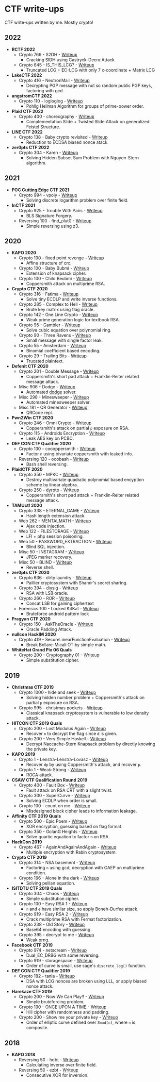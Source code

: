 # CTF write-ups

CTF write-ups written by me. Mostly crypto!

## 2022

- **RCTF 2022**
	- Crypto 769 - S2DH - [Writeup](https://github.com/pcw109550/write-up/tree/master/2022/RCTF/S2DH)
		- Cracking SIDH using Castryck-Decru Attack
	- Crypto 645 - IS_THIS_LCG? - [Writeup](https://github.com/pcw109550/write-up/tree/master/2022/RCTF/IS_THIS_LCG)
		- Truncated LCG + EC-LCG with only 7 x-coordinate + Matrix LCG
- **LakeCTF 2022** 
	- Crypto 416 - NeutronMail - [Writeup](https://github.com/pcw109550/write-up/tree/master/2022/Lake/NeutronMail)
		- Decrypting PGP message with not so random public PGP keys, factoring with gcd.
- **angstromCTF 2022** 
	- Crypto 110 - logloglog - [Writeup](https://github.com/pcw109550/write-up/tree/master/2022/angstromCTF/logloglog)
		- Pohlig Hellman Algorithm for groups of prime-power order.
- **Plaid CTF 2022**
	- Crypto 400 - choreography - [Writeup](https://github.com/pcw109550/write-up/tree/master/2022/PlaidCTF/choreography)
		- Complementation Slide + Twisted Slide Attack on generalized Feistel Structure.
- **LINE CTF 2022**
	- Crypto 138 - Baby crypto revisited - [Writeup](https://github.com/pcw109550/write-up/tree/master/2022/LINE/Baby_crypto_revisited)
		- Reduction to ECDSA biased nonce atack.
- **zer0pts CTF 2022**
	- Crypto 304 - Karen - [Writeup](https://github.com/pcw109550/write-up/tree/master/2022/zer0pts/Karen)
		- Solving Hidden Subset Sum Problem with Nguyen-Stern algorithm.

## 2021

- **POC Cutting Edge CTF 2021**
	- Crypto 994 - vpoly - [Writeup](https://github.com/pcw109550/write-up/tree/master/2021/POC_Cutting_Edge_CTF/vpoly)
		- Solving discrete logarithm problem over finite field.
- **InCTF 2021**
	- Crypto 925 - Trouble With Pairs - [Writeup](https://github.com/pcw109550/write-up/tree/master/2021/InCTF/Trouble_With_Pairs)
		- BLS Signature Forgery.
	- Reversing 100 - find_plut0 - [Writeup](https://github.com/pcw109550/write-up/tree/master/2021/InCTF/find_plut0)
		- Simple reversing using z3.

## 2020

- **KAPO 2020**
	- Crypto 100 - fixed point revenge - [Writeup](https://github.com/pcw109550/write-up/tree/master/2020/KAPO/fixed_point_revenge)
		- Affine structure of crc.
	- Crypto 100 - Baby Bubmi - [Writeup](https://github.com/pcw109550/write-up/tree/master/2020/KAPO/Baby_Bubmi)
		- Extension of knapsack cipher.
	- Crypto 100 - Child Beubmi - [Writeup](https://github.com/pcw109550/write-up/tree/master/2020/KAPO/Child_Beubmi)
		- Coppersmith attack on multiprime RSA.
- **Crypto CTF 2020**
	- Crypto 316 - Fatima - [Writeup](https://github.com/pcw109550/write-up/tree/master/2020/CryptoCTF/Fatima)
		- Solve tiny ECDLP and write inverse functions.
	- Crypto 285 - Complex to Hell - [Writeup](https://github.com/pcw109550/write-up/tree/master/2020/CryptoCTF/Complex_to_Hell)
		- Brute key matrix using flag oracle.
	- Crypto 142 - One Line Crypto - [Writeup](https://github.com/pcw109550/write-up/tree/master/2020/CryptoCTF/One_Line_Crypto)
		- Weak prime generation logic for textbook RSA.
	- Crypto 95 - Gambler - [Writeup](https://github.com/pcw109550/write-up/tree/master/2020/CryptoCTF/Gambler)
		- Solve cubic equation over polynomial ring.
	- Crypto 90 - Three Ravens - [Writeup](https://github.com/pcw109550/write-up/tree/master/2020/CryptoCTF/Three_Ravens)
		- Small message with single factor leak.
	- Crypto 55 - Amsterdam - [Writeup](https://github.com/pcw109550/write-up/tree/master/2020/CryptoCTF/Amsterdam)
		- Binomial coefficient based encoding.
	- Crypto 29 - Trailing Bits - [Writeup](https://github.com/pcw109550/write-up/tree/master/2020/CryptoCTF/Trailing_Bits)
		- Trucated plaintext.
- **Defenit CTF 2020**
	- Crypto 201 - Double Message - [Writeup](https://github.com/pcw109550/write-up/tree/master/2020/Defenit/Double_Message)
		- Coppersmith's short pad attack + Franklin-Reiter related message attack.
	- Misc 906 - Dodge - [Writeup](https://github.com/pcw109550/write-up/tree/master/2020/Defenit/Dodge)
		- Automated [dodge](https://editown.tistory.com/101) solver.
	- Misc 298 - Minesweeper - [Writeup](https://github.com/pcw109550/write-up/tree/master/2020/Defenit/Minesweeper)
		- Automated minesweeper solver.
	- Misc 181 - QR Generator - [Writeup](https://github.com/pcw109550/write-up/tree/master/2020/Defenit/QR_Generator)
		- QRCode repl.
- **Pwn2Win CTF 2020**
	- Crypto 246 - Omni Crypto - [Writeup](https://github.com/pcw109550/write-up/tree/master/2020/Pwn2Win/Omni_Crypto)
		- Coppersmith's attack on partial `p` exposure on RSA.
	- Crypto 115 - Androids Encryption - [Writeup](https://github.com/pcw109550/write-up/tree/master/2020/Pwn2Win/Androids_Encryption)
		- Leak AES key on PCBC.
- **DEF CON CTF Qualifier 2020**
	- Crypto 130 - coooppersmith - [Writeup](https://github.com/pcw109550/write-up/tree/master/2020/DEFCON/coooppersmith)
		- Factor `n` using bivariate coppersmith with leaked info.
	- Reversing 120 - ooobash - [Writeup](https://github.com/pcw109550/write-up/tree/master/2020/DEFCON/ooobash)
		- Bash shell reversing.
- **PlaidCTF 2020**
	- Crypto 350 - MPKC - [Writeup](https://github.com/pcw109550/write-up/tree/master/2020/PlaidCTF/MPKC)
		- Destroy multivariate quadratic polynomial based encyption scheme by linear algebra.
	- Crypto 250 - dyrpto - [Writeup](https://github.com/pcw109550/write-up/tree/master/2020/PlaidCTF/dyrpto)
		- Coppersmith's short pad attack + Franklin-Reiter related message attack.
- **TAMUctf 2020**
	- Crypto 338 - ETERNAL_GAME - [Writeup](https://github.com/pcw109550/write-up/tree/master/2020/TAMUctf/ETERNAL_GAME)
		- Hash length extension attack.
	- Web 262 - MENTALMATH - [Writeup](https://github.com/pcw109550/write-up/tree/master/2020/TAMUctf/MENTALMATH)
		- Ajax code injection.
	- Web 122 - FILESTORAGE - [Writeup](https://github.com/pcw109550/write-up/tree/master/2020/TAMUctf/FILESTORAGE)
		- LFI + php session poisoning.
	- Web 50 - PASSWORD_EXTRACTION - [Writeup](https://github.com/pcw109550/write-up/tree/master/2020/TAMUctf/PASSWORD_EXTRACTION)
		- Blind SQL injection.
	- Misc 50 - INSTAGRAM - [Writeup](https://github.com/pcw109550/write-up/tree/master/2020/TAMUctf/INSTAGRAM)
		- JPEG marker recovery.
	- Misc 50 - BLIND - [Writeup](https://github.com/pcw109550/write-up/tree/master/2020/TAMUctf/BLIND)
		- Reverse shell.
- **zer0pts CTF 2020**
	- Crypto 636 - dirty laundry - [Writeup](https://github.com/pcw109550/write-up/tree/master/2020/zer0pts/dirty_laundry)
		- Paillier cryptosystem with Shamir's secret sharing.
	- Crypto 394 - diysig - [Writeup](https://github.com/pcw109550/write-up/tree/master/2020/zer0pts/diysig)
		- RSA with LSB oracle.
	- Crypto 260 - ROR - [Writeup](https://github.com/pcw109550/write-up/tree/master/2020/zer0pts/ROR)
		- Concat LSB for gaining ciphertext
	- Forensics 100 - Locked KitKat - [Writeup](https://github.com/pcw109550/write-up/tree/master/2020/zer0pts/Locked_KitKat)
		- Bruteforce android pattern lock
- **Pragyan CTF 2020**
    - Crypto 150 - AskTheOracle - [Writeup](https://github.com/pcw109550/write-up/tree/master/2020/Pragyan/AskTheOracle)
        - Oracle Padding Attack.
- **nullcon HackIM 2020**
    - Crypto 419 - SecureLinearFunctionEvaluation - [Writeup](https://github.com/pcw109550/write-up/tree/master/2020/HackIM/SecureLinearFunctionEvaluation)
        - Break Bellare-Micali OT by simple math.
- **WhiteHat Grand Pix 06 Quals**
    - Crypto 200 - Cryptography 01 - [Writeup](https://github.com/pcw109550/write-up/tree/master/2020/WhiteHat_GrandPrix/Cryptography_01)
        - Simple substitution cipher.

## 2019

- **Christmas CTF 2019**
	- Crypto 1000 - hide and seek - [Writeup](https://github.com/pcw109550/write-up/tree/master/2019/X-MAS/hide_and_seek)
		- Solving hidden number problem + Coppersmith's attack on partial `p` exposure on RSA.
	- Crypto 995 - christmas pockets - [Writeup](https://github.com/pcw109550/write-up/tree/master/2019/X-MAS/christmas_pockets)
		- Classical knapsack cryptosystem is vulnerable to low density attack.
- **HITCON CTF 2019 Quals**
	- Crypto 200 - Lost Modulus Again - [Writeup](https://github.com/pcw109550/write-up/tree/master/2019/HITCON/Lost_Modulus_Again)
		- Recover `n` to decrypt the flag since `d` is given.
	- Crypto 200 - Very Simple Haskell - [Writeup](https://github.com/pcw109550/write-up/tree/master/2019/HITCON/Very_Simple_Haskell)
		- Decrypt Naccache-Stern Knapsack problem by directly knowing the private key.
- **KAPO 2019**
	- Crypto 1 - Lenstra-Lenstra-Lovasz - [Writeup](https://github.com/pcw109550/write-up/tree/master/2019/KAPO/Lenstra-Lenstra-Lovasz)
		- Recover `dp` by using Coppersmith's attack, and recover `p`.
	- Crypto 1 - Weak-Strong - [Writeup](https://github.com/pcw109550/write-up/tree/master/2019/KAPO/Weak-Strong)
		- ROCA attack.
- **CSAW CTF Qualification Round 2019**
	- Crypto 400 - Fault Box - [Writeup](https://github.com/pcw109550/write-up/tree/master/2019/CSAW/Fault_Box)
		- Fault attack on RSA CRT with a slight twist.
	- Crypto 300 - SuperCurve - [Writeup](https://github.com/pcw109550/write-up/tree/master/2019/CSAW/SuperCurve)
		- Solving ECDLP when order is small.
	- Crypto 100 - count on me - [Writeup](https://github.com/pcw109550/write-up/tree/master/2019/CSAW/count_on_me)
		- Misdesigned block cipher leads to information leakage.
- **Affinity CTF 2019 Quals**
	- Crypto 500 - Epic Poem - [Writeup](https://github.com/pcw109550/write-up/tree/master/2019/Affinity/Epic_Poem)
		- XOR encryption, guessing based on flag format.
	- Crypto 350 - GolanG Heights - [Writeup](https://github.com/pcw109550/write-up/tree/master/2019/Affinity/GolanG_Heights)
		- Solve quartic equation to factor `n` on RSA.
- **HackCon 2019**
	- Crypto 467 - AgainAndAgainAndAgain - [Writeup](https://github.com/pcw109550/write-up/tree/master/2019/HackCon/AgainAndAgainAndAgain)
		- Multiple encryption with Rabin cryptosystem.
- **Crypto CTF 2019**
	- Crypto 314 - NSA basement - [Writeup](https://github.com/pcw109550/write-up/tree/master/2019/CryptoCTF/NSA_basement)
		- Factoring `n` using gcd, decryption with OAEP on multiprime condition.
	- Crypto 166 - Alone in the dark - [Writeup](https://github.com/pcw109550/write-up/tree/master/2019/CryptoCTF/Alone_in_the_dark)
		- Solving pellian equation.
- **ISITDTU CTF 2019 Quals**
	- Crypto 304 - Chaos - [Writeup](https://github.com/pcw109550/write-up/tree/master/2019/ISITDTU/Chaos)
		- Simple substitution cipher.
	- Crypto 100 - Easy RSA 1 - [Writeup](https://github.com/pcw109550/write-up/tree/master/2019/ISITDTU/Easy_RSA_1)
		- `n` and `e` have similar size, so apply Boneh-Durfee attack.
	- Crypto 919 - Easy RSA 2 - [Writeup](https://github.com/pcw109550/write-up/tree/master/2019/ISITDTU/Easy_RSA_2)
		- Crack multiprime RSA with Fermat factorization.
	- Crypto 238 - Old Story - [Writeup](https://github.com/pcw109550/write-up/tree/master/2019/ISITDTU/Old_story)
		- Base64 encoding with guessing.
	- Crypto 395 - decrypt to me - [Writeup](https://github.com/pcw109550/write-up/tree/master/2019/ISITDTU/decrypt_to_me)
		- Weak prng.
- **Facebook CTF 2019**
	- Crypto 974 - netscream - [Writeup](https://github.com/pcw109550/write-up/tree/master/2019/Facebook/netscream)
		- Dual_EC_DRBG with some reversing.
	- Crypto 919 - storagespace - [Writeup](https://github.com/pcw109550/write-up/tree/master/2019/Facebook/storagespace)
		- Order of curve is small, use sage's `discrete_log()` function.
- **DEF CON CTF Qualifier 2019**
	- Crypto 182 - tania - [Writeup](https://github.com/pcw109550/write-up/tree/master/2019/DEFCON/tania)
		- DSA with LCG nonces are broken using LLL, or apply biased nonce attack.
- **Harekaze CTF 2019**
	- Crypto 200 - Now We Can Play!! - [Writeup](https://github.com/pcw109550/write-up/tree/master/2019/Harekaze/Now_We_Can_Play)
		- Simple bruteforcing problem.
	- Crypto 100 - ONCE UPON A  TIME - [Writeup](https://github.com/pcw109550/write-up/tree/master/2019/Harekaze/ONCE_UPON_A_TIME)
		- Hill cipher with randomness and padding.
	- Crypto 200 - Show me your private key - [Writeup](https://github.com/pcw109550/write-up/tree/master/2019/Harekaze/show_me_your_private_key)
		- Order of elliptic curve defined over `Zmod(n)`, where `n` is composite.

## 2018

- **KAPO 2018**
	- Reversing 50 - hdbt - [Writeup](https://github.com/pcw109550/write-up/tree/master/2018/KAPO/hdbt)
		- Calculating inverse over finite field.
	- Reversing 50 - ezbt - [Writeup](https://github.com/pcw109550/write-up/tree/master/2018/KAPO/ezbt)
		- Consecutive XOR for inversion.

